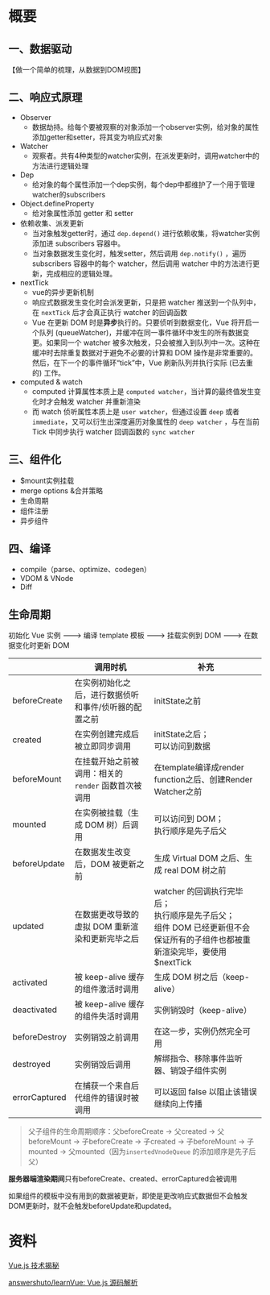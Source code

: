 # 概要

## 一、数据驱动

【做一个简单的梳理，从数据到DOM视图】

## 二、响应式原理

- Observer
  - 数据劫持。给每个要被观察的对象添加一个observer实例，给对象的属性添加getter和setter，将其变为响应式对象
- Watcher
  - 观察者。共有4种类型的watcher实例，在派发更新时，调用watcher中的方法进行逻辑处理
- Dep
  - 给对象的每个属性添加一个dep实例，每个dep中都维护了一个用于管理watcher的subscribers
- Object.defineProperty
  - 给对象属性添加 getter 和 setter
- 依赖收集、派发更新
  - 当对象触发getter时，通过 `dep.depend()` 进行依赖收集，将watcher实例添加进 subscribers 容器中。
  - 当对象数据发生变化时，触发setter，然后调用 `dep.notify()` ，遍历 subscribers 容器中的每个 watcher，然后调用 watcher 中的方法进行更新，完成相应的逻辑处理。
- nextTick
  - vue的异步更新机制
  - 响应式数据发生变化时会派发更新，只是把 watcher 推送到一个队列中，在 `nextTick` 后才会真正执行 watcher 的回调函数
  - Vue 在更新 DOM 时是**异步**执行的。只要侦听到数据变化，Vue 将开启一个队列 (queueWatcher)，并缓冲在同一事件循环中发生的所有数据变更。如果同一个 watcher 被多次触发，只会被推入到队列中一次。这种在缓冲时去除重复数据对于避免不必要的计算和 DOM 操作是非常重要的。然后，在下一个的事件循环“tick”中，Vue 刷新队列并执行实际 (已去重的) 工作。
- computed & watch
  - computed 计算属性本质上是 `computed watcher`，当计算的最终值发生变化时才会触发 watcher 并重新渲染
  - 而 watch 侦听属性本质上是 `user watcher`，但通过设置 `deep` 或者 `immediate`，又可以衍生出深度遍历对象属性的 `deep watcher` ，与在当前 Tick 中同步执行 watcher 回调函数的 `sync watcher`

## 三、组件化

- $mount实例挂载
- merge options &合并策略
- 生命周期
- 组件注册
- 异步组件

## 四、编译

- compile（parse、optimize、codegen）
- VDOM & VNode
- Diff



## 生命周期

初始化 Vue 实例 ---> 编译 template 模板 ---> 挂载实例到 DOM ---> 在数据变化时更新 DOM

|               | 调用时机                                              | 补充                                                         |
| ------------- | ----------------------------------------------------- | ------------------------------------------------------------ |
| beforeCreate  | 在实例初始化之后，进行数据侦听和事件/侦听器的配置之前 | initState之前                                                |
| created       | 在实例创建完成后被立即同步调用                        | initState之后；<br />可以访问到数据                          |
| beforeMount   | 在挂载开始之前被调用：相关的 `render` 函数首次被调用  | 在template编译成render function之后、创建Render Watcher之前  |
| mounted       | 在实例被挂载（生成 DOM 树）后调用                     | 可以访问到 DOM；<br />执行顺序是先子后父                     |
| beforeUpdate  | 在数据发生改变后，DOM 被更新之前                      | 生成 Virtual DOM 之后、生成 real DOM 树之前                  |
| updated       | 在数据更改导致的虚拟 DOM 重新渲染和更新完毕之后       | watcher 的回调执行完毕后；<br />执行顺序是先子后父；<br />组件 DOM 已经更新但不会保证所有的子组件也都被重新渲染完毕，要使用$nextTick |
| activated     | 被 keep-alive 缓存的组件激活时调用                    | 生成 DOM 树之后（keep-alive）                                |
| deactivated   | 被 keep-alive 缓存的组件失活时调用                    | 实例销毁时（keep-alive）                                     |
| beforeDestroy | 实例销毁之前调用                                      | 在这一步，实例仍然完全可用                                   |
| destroyed     | 实例销毁后调用                                        | 解绑指令、移除事件监听器、销毁子组件实例                     |
| errorCaptured | 在捕获一个来自后代组件的错误时被调用                  | 可以返回 false 以阻止该错误继续向上传播                      |

> 父子组件的生命周期顺序：父beforeCreate -> 父created -> 父beforeMount -> 子beforeCreate -> 子created -> 子beforeMount -> 子mounted -> 父mounted（因为`insertedVnodeQueue` 的添加顺序是先子后父）

**服务器端渲染期间**只有beforeCreate、created、errorCaptured会被调用

如果组件的模板中没有用到的数据被更新，即使是更改响应式数据但不会触发DOM更新时，就不会触发beforeUpdate和updated。





# 资料

[Vue.js 技术揭秘](https://ustbhuangyi.github.io/vue-analysis/)

[answershuto/learnVue: Vue.js 源码解析](https://github.com/answershuto/learnVue)

